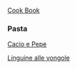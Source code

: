 [Cook Book](https://github.com/vmsmith/CookBook/blob/master/README.md)  

### Pasta  

[Cacio e Pepe](https://github.com/vmsmith/CookBook/blob/master/pasta_cacio-e-pepe.md)  

[Linguine alle vongole](https://github.com/vmsmith/CookBook/blob/master/pasta_linguine_with_clams.md)  

